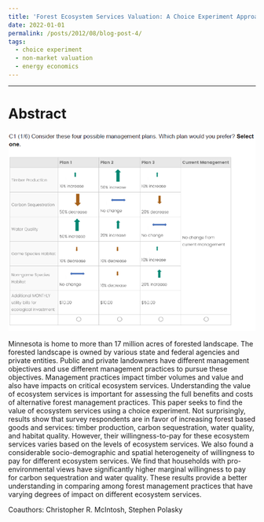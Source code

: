 ```yaml
---
title: 'Forest Ecosystem Services Valuation: A Choice Experiment Approach'
date: 2022-01-01
permalink: /posts/2012/08/blog-post-4/
tags:
  - choice experiment
  - non-market valuation
  - energy economics
---
```

______________________________

Abstract
======

![](/images/research/forestry_dc.png)

Minnesota is home to more than 17 million acres of forested landscape. The forested landscape is owned by various state and federal agencies and private entities. Public and private landowners have different management objectives and use different management practices to pursue these objectives. Management practices impact timber volumes and value and also have impacts on critical ecosystem services. Understanding the value of ecosystem services is important for assessing the full benefits and costs of alternative forest management practices. This paper seeks to find the value of ecosystem services using a choice experiment. Not surprisingly, results show that survey respondents are in favor of increasing forest based goods and services: timber production, carbon sequestration, water quality, and habitat quality. However, their willingness-to-pay for these ecosystem services varies based on the levels of ecosystem services. We also found a considerable socio-demographic and spatial heterogeneity of willingness to pay for different ecosystem services. We find that households with pro-environmental views have significantly higher marginal willingness to pay for carbon sequestration and water quality. These results provide a better understanding in comparing among forest management practices that have varying degrees of impact on different ecosystem services.

Coauthors: Christopher R. McIntosh, Stephen Polasky
